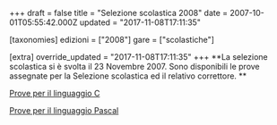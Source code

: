 +++
draft = false
title = "Selezione scolastica 2008"
date = 2007-10-01T05:55:42.000Z
updated = "2017-11-08T17:11:35"

[taxonomies]
edizioni = ["2008"]
gare = ["scolastiche"]

[extra]
override_updated = "2017-11-08T17:11:35"
+++
**La selezione scolastica si è svolta il 23 Novembre 2007. Sono disponibili le prove assegnate per la Selezione scolastica ed il relativo correttore. **
<!-- more -->

[Prove per il linguaggio C](/oldsite/89/Selezione_Scolastica_C.pdf)

[Prove per il linguaggio Pascal](/oldsite/89/Selezione_Scolastica_Pascal.pdf)